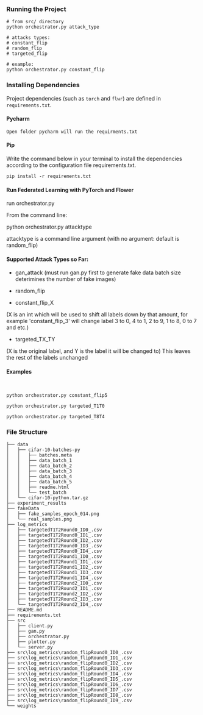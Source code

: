 
### Running the Project
```angular2html
# from src/ directory
python orchestrator.py attack_type

# attacks types:
# constant_flip
# random_flip
# targeted_flip

# example:
python orchestrator.py constant_flip
```

### Installing Dependencies

Project dependencies (such as `torch` and `flwr`) are defined in `requirements.txt`. 
#### Pycharm

```shell
Open folder pycharm will run the requirments.txt
```

#### Pip

Write the command below in your terminal to install the dependencies according to the configuration file requirements.txt.

```shell
pip install -r requirements.txt
```

#### Run Federated Learning with PyTorch and Flower

run orchestrator.py

From the command line:

python orchestrator.py attacktype

attacktype is a command line argument (with no argument: default is random_flip)

#### Supported Attack Types so Far:

- gan_attack (must run gan.py first to generate fake data batch size deterimines the number of fake images)

- random_flip

- constant_flip_X

(X is an int which will be used to shift all labels down by that amount, for example 'constant_flip_3' will change 
label 3 to 0, 4 to 1, 2 to 9, 1 to 8, 0 to 7 and etc.)

- targeted_TX_TY

(X is the original label, and Y is the label it will be changed to)
This leaves the rest of the labels unchanged


#### Examples
```shell


python orchestrator.py constant_flip5

python orchestrator.py targeted_T1T0

python orchestrator.py targeted_T8T4

```


### File Structure

```shell
├── data
│   ├── cifar-10-batches-py
│   │   ├── batches.meta
│   │   ├── data_batch_1
│   │   ├── data_batch_2
│   │   ├── data_batch_3
│   │   ├── data_batch_4
│   │   ├── data_batch_5
│   │   ├── readme.html
│   │   └── test_batch
│   └── cifar-10-python.tar.gz
├── experiment_results
├── fakeData
│   ├── fake_samples_epoch_014.png
│   └── real_samples.png
├── log_metrics
│   ├── targetedT1T2Round0_ID0_.csv
│   ├── targetedT1T2Round0_ID1_.csv
│   ├── targetedT1T2Round0_ID2_.csv
│   ├── targetedT1T2Round0_ID3_.csv
│   ├── targetedT1T2Round0_ID4_.csv
│   ├── targetedT1T2Round1_ID0_.csv
│   ├── targetedT1T2Round1_ID1_.csv
│   ├── targetedT1T2Round1_ID2_.csv
│   ├── targetedT1T2Round1_ID3_.csv
│   ├── targetedT1T2Round1_ID4_.csv
│   ├── targetedT1T2Round2_ID0_.csv
│   ├── targetedT1T2Round2_ID1_.csv
│   ├── targetedT1T2Round2_ID2_.csv
│   ├── targetedT1T2Round2_ID3_.csv
│   └── targetedT1T2Round2_ID4_.csv
├── README.md
├── requirements.txt
├── src
│   ├── client.py
│   ├── gan.py
│   ├── orchestrator.py
│   ├── plotter.py
│   └── server.py
├── src\log_metrics\random_flipRound0_ID0_.csv
├── src\log_metrics\random_flipRound0_ID1_.csv
├── src\log_metrics\random_flipRound0_ID2_.csv
├── src\log_metrics\random_flipRound0_ID3_.csv
├── src\log_metrics\random_flipRound0_ID4_.csv
├── src\log_metrics\random_flipRound0_ID5_.csv
├── src\log_metrics\random_flipRound0_ID6_.csv
├── src\log_metrics\random_flipRound0_ID7_.csv
├── src\log_metrics\random_flipRound0_ID8_.csv
├── src\log_metrics\random_flipRound0_ID9_.csv
└── weights

```

